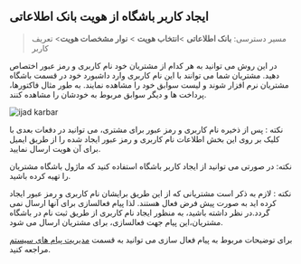 ##   ایجاد کاربر باشگاه از هویت بانک اطلاعاتی

>    مسیر دسترسی:  **بانک اطلاعاتی** >**انتخاب هویت** > **نوار مشخصات هویت**> تعریف کاربر

در این روش می توانید به هر کدام از مشتریان خود نام کاربری و رمز عبور اختصاص دهید. مشتریان شما می توانند با این نام کاربری وارد داشبورد خود در قسمت باشگاه مشتریان نرم افزار شوند و لیست سوابق خود را مشاهده نمایند. به طور مثال فاکتورها، پرداخت ها و دیگر سوابق مربوط به خودشان را مشاهده کنند.

![ijad karbar](https://user-images.githubusercontent.com/85984198/123081423-2f7bdf80-d433-11eb-8047-55712ff4ecc2.png)

نکته : پس از ذخیره نام کاربری و رمز عبور برای مشتری، می توانید در دفعات بعدی با کلیک بر روی این بخش اطلاعات نام کاربری و رمز عبور ایجاد شده را از طریق ایمیل برای آن هویت ارسال نمایید.

نکته: در صورتی می توانید از ایجاد کاربر باشگاه استفاده کنید که ماژول باشگاه مشتریان را تهیه کرده باشید.

نکته : لازم به ذکر است مشتریانی که از این طریق برایشان نام کاربری و رمز عبور ایجاد کرده اید به صورت پیش فرض فعال هستند. لذا پیام فعالسازی برای آنها ارسال نمی گردد.در نظر داشته باشید، به منظور ایجاد نام کاربری از طریق ثبت نام در باشگاه مشتریان،این پیام جهت فعالسازی، برای مشتریان ارسال می شود.

برای توضیحات مربوط به پیام فعال سازی می توانید به قسمت [مدیریت پیام های سیستم](https://github.com/1stco/PayamGostarDocs/blob/master/help2.5.4/Basic-Information/Manage-system-messages/Manage-system-messages.md)
 مراجعه کنید.
